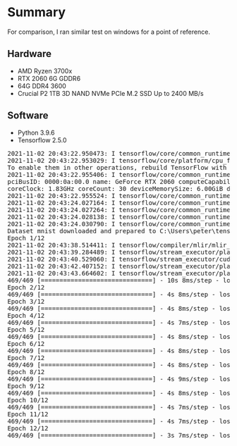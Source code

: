 # Summary
For comparison, I ran similar test on windows for a point of reference.

## Hardware
* AMD Ryzen 3700x
* RTX 2060 6G GDDR6
* 64G DDR4 3600
* Crucial P2 1TB 3D NAND NVMe PCIe M.2 SSD Up to 2400 MB/s

## Software
* Python 3.9.6
* Tensorflow 2.5.0

<pre>
2021-11-02 20:43:22.950473: I tensorflow/core/common_runtime/gpu/gpu_device.cc:1871] Adding visible gpu devices: 0
2021-11-02 20:43:22.953029: I tensorflow/core/platform/cpu_feature_guard.cc:142] This TensorFlow binary is optimized with oneAPI Deep Neural Network Library (oneDNN) to use the following CPU instructions in performance-critical operations:  AVX AVX2
To enable them in other operations, rebuild TensorFlow with the appropriate compiler flags.
2021-11-02 20:43:22.955406: I tensorflow/core/common_runtime/gpu/gpu_device.cc:1733] Found device 0 with properties:
pciBusID: 0000:0a:00.0 name: GeForce RTX 2060 computeCapability: 7.5
coreClock: 1.83GHz coreCount: 30 deviceMemorySize: 6.00GiB deviceMemoryBandwidth: 312.97GiB/s
2021-11-02 20:43:22.955524: I tensorflow/core/common_runtime/gpu/gpu_device.cc:1871] Adding visible gpu devices: 0
2021-11-02 20:43:24.027164: I tensorflow/core/common_runtime/gpu/gpu_device.cc:1258] Device interconnect StreamExecutor with strength 1 edge matrix:
2021-11-02 20:43:24.027264: I tensorflow/core/common_runtime/gpu/gpu_device.cc:1264]      0
2021-11-02 20:43:24.028138: I tensorflow/core/common_runtime/gpu/gpu_device.cc:1277] 0:   N
2021-11-02 20:43:24.030790: I tensorflow/core/common_runtime/gpu/gpu_device.cc:1418] Created TensorFlow device (/job:localhost/replica:0/task:0/device:GPU:0 with 3961 MB memory) -> physical GPU (device: 0, name: GeForce RTX 2060, pci bus id: 0000:0a:00.0, compute capability: 7.5)
Dataset mnist downloaded and prepared to C:\Users\peter\tensorflow_datasets\mnist\3.0.1. Subsequent calls will reuse this data.
Epoch 1/12
2021-11-02 20:43:38.514411: I tensorflow/compiler/mlir/mlir_graph_optimization_pass.cc:176] None of the MLIR Optimization Passes are enabled (registered 2)
2021-11-02 20:43:39.284489: I tensorflow/stream_executor/platform/default/dso_loader.cc:53] Successfully opened dynamic library cudnn64_8.dll
2021-11-02 20:43:40.529060: I tensorflow/stream_executor/cuda/cuda_dnn.cc:359] Loaded cuDNN version 8101
2021-11-02 20:43:42.407152: I tensorflow/stream_executor/platform/default/dso_loader.cc:53] Successfully opened dynamic library cublas64_11.dll
2021-11-02 20:43:43.664602: I tensorflow/stream_executor/platform/default/dso_loader.cc:53] Successfully opened dynamic library cublasLt64_11.dll
469/469 [==============================] - 10s 8ms/step - loss: 0.1576 - accuracy: 0.9535 - val_loss: 0.0498 - val_accuracy: 0.9830
Epoch 2/12
469/469 [==============================] - 4s 8ms/step - loss: 0.0433 - accuracy: 0.9870 - val_loss: 0.0389 - val_accuracy: 0.9880
Epoch 3/12
469/469 [==============================] - 4s 8ms/step - loss: 0.0278 - accuracy: 0.9915 - val_loss: 0.0343 - val_accuracy: 0.9889
Epoch 4/12
469/469 [==============================] - 4s 7ms/step - loss: 0.0177 - accuracy: 0.9946 - val_loss: 0.0358 - val_accuracy: 0.9896
Epoch 5/12
469/469 [==============================] - 4s 8ms/step - loss: 0.0128 - accuracy: 0.9955 - val_loss: 0.0354 - val_accuracy: 0.9895
Epoch 6/12
469/469 [==============================] - 4s 8ms/step - loss: 0.0099 - accuracy: 0.9968 - val_loss: 0.0390 - val_accuracy: 0.9898
Epoch 7/12
469/469 [==============================] - 4s 8ms/step - loss: 0.0077 - accuracy: 0.9973 - val_loss: 0.0398 - val_accuracy: 0.9888
Epoch 8/12
469/469 [==============================] - 4s 9ms/step - loss: 0.0065 - accuracy: 0.9979 - val_loss: 0.0398 - val_accuracy: 0.9894
Epoch 9/12
469/469 [==============================] - 4s 8ms/step - loss: 0.0054 - accuracy: 0.9983 - val_loss: 0.0537 - val_accuracy: 0.9876
Epoch 10/12
469/469 [==============================] - 4s 7ms/step - loss: 0.0056 - accuracy: 0.9982 - val_loss: 0.0406 - val_accuracy: 0.9897
Epoch 11/12
469/469 [==============================] - 4s 7ms/step - loss: 0.0045 - accuracy: 0.9986 - val_loss: 0.0349 - val_accuracy: 0.9910
Epoch 12/12
469/469 [==============================] - 3s 7ms/step - loss: 0.0027 - accuracy: 0.9991 - val_loss: 0.0485 - val_accuracy: 0.9890
</pre>
